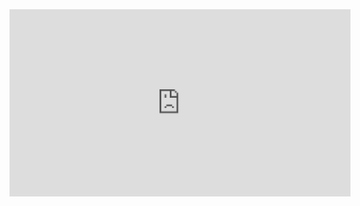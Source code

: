 <iframe width="600" height="330" src="https://www.youtube.com/watch?v=bBPMBRbo4CE&t=150s" title="YouTube video player" frameborder="0" allow="accelerometer; autoplay; clipboard-write; encrypted-media; gyroscope; picture-in-picture" allowfullscreen></iframe>
